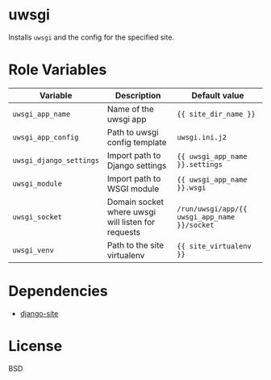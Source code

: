 uwsgi
=====
Installs `uwsgi` and the config for the specified site.

Role Variables
==============
| Variable | Description | Default value |
|----------|-------------|---------------|
|`uwsgi_app_name`| Name of the uwsgi app | `{{ site_dir_name }}` |
|`uwsgi_app_config`| Path to uwsgi config template | `uwsgi.ini.j2` |
|`uwsgi_django_settings`| Import path to Django settings | `{{ uwsgi_app_name }}.settings` |
|`uwsgi_module`| Import path to WSGI module | `{{ uwsgi_app_name }}.wsgi` |
|`uwsgi_socket`| Domain socket where uwsgi will listen for requests | `/run/uwsgi/app/{{ uwsgi_app_name }}/socket` |
|`uwsgi_venv` | Path to the site virtualenv | `{{ site_virtualenv }}` |

Dependencies
============
- [django-site](https://github.com/LucianU/ansible-django-site)

License
=======
BSD
